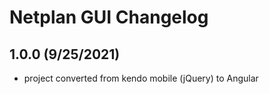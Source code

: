 # Netplan GUI Changelog

## 1.0.0 (9/25/2021)

- project converted from kendo mobile (jQuery) to Angular
